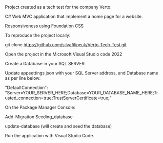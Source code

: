 Project created as a tech test for the company Verto.

C# Web MVC application that implement a home page for a website.

Responsiveness using Foundation CSS

To reproduce the project locally:

git clone https://github.com/silvafilipeuk/Verto-Tech-Test.git

Open the project in the Microsoft Visual Studio code 2022

Create a Database in your SQL SERVER.

Update appsettings.json with your SQL Server address, and Database name as per line below:

"DefaultConnection": "Server=YOUR_SERVER_HERE;Database=YOUR_DATABASE_NAME_HERE;Trusted_connection=true;TrustServerCertificate=true;"

On the Package Manager Console:

Add-Migration Seeding_database

update-database (will create and seed the database)

Run the application with Visual Studio Code.
